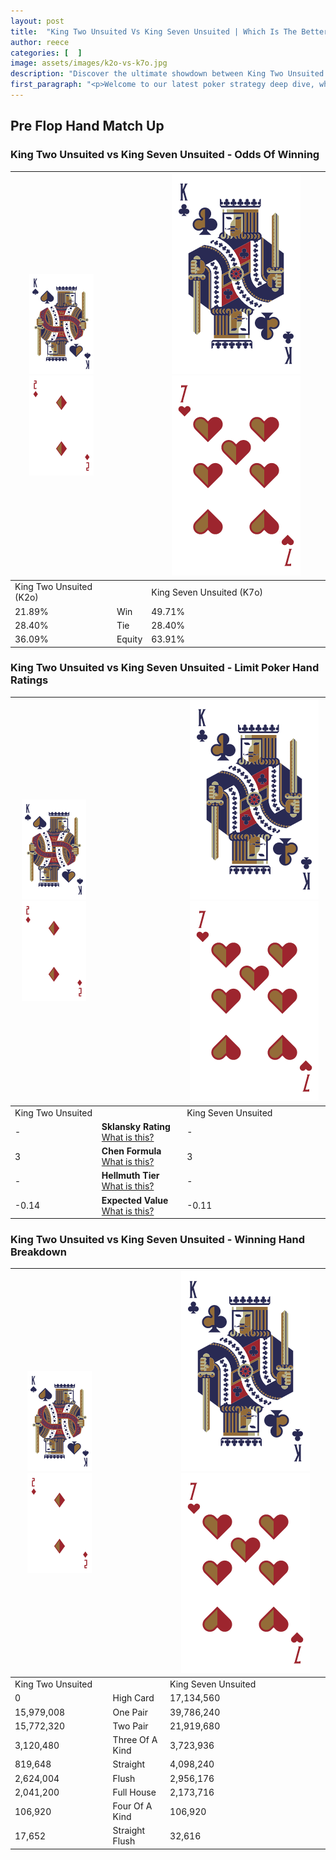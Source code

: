 ```yaml
---
layout: post
title:  "King Two Unsuited Vs King Seven Unsuited | Which Is The Better Hand In Poker? A Complete Guide"
author: reece
categories: [  ]
image: assets/images/k2o-vs-k7o.jpg
description: "Discover the ultimate showdown between King Two Unsuited and King Seven Unsuited in poker! Uncover the odds, strategies, and scenarios where one hand triumphs over the other. Get ready to up your poker game with this thrilling analysis."
first_paragraph: "<p>Welcome to our latest poker strategy deep dive, where we're pitting two distinct hands against each other in a high-stakes showdown: King Two Unsuited vs King Seven Unsuited.</p><p>In the dynamic world of poker, every decision counts, and knowing which hand holds the upper hand is key to your success at the table.</p><p>In this article, we'll dissect these two hands, explore the scenarios where one dominates the other, and equip you with the knowledge to make strategic choices that can tip the odds in your favor.</p><p>Get ready to unravel the intriguing dynamics of these poker hands and elevate your game to new heights.</p>"
---
```




[comment]: # (sp0)

## Pre Flop Hand Match Up

<div class="table hand-ratings" markdown="1"> 



### King Two Unsuited vs King Seven Unsuited - Odds Of Winning


    
| ![image info](assets/images/hand1/K.png) ![image info](assets/images/hand1/2o.png) |  | ![image info](assets/images/hand2/K.png) ![image info](assets/images/hand2/7o.png) |
| -------- | -------- | -------- |
| King Two Unsuited (K2o) |  | King Seven Unsuited (K7o) |
| 21.89% | Win | 49.71% |
| 28.40% | Tie | 28.40% |
| 36.09% | Equity | 63.91% |




[comment]: # (sp1)



### King Two Unsuited vs King Seven Unsuited - Limit Poker Hand Ratings


    
| ![image info](assets/images/hand1/K.png) ![image info](assets/images/hand1/2o.png) |  | ![image info](assets/images/hand2/K.png) ![image info](assets/images/hand2/7o.png) |
| -------- | -------- | -------- |
| King Two Unsuited |  | King Seven Unsuited |
| - | **Sklansky Rating** [What is this?](/sklansky-rating-explained) | - |
| 3 | **Chen Formula** [What is this?](/chen-formula-explained) | 3 |
| - | **Hellmuth Tier** [What is this?](/Hellmuth-tier-explained) | - |
| -0.14 | **Expected Value** [What is this?](/expected-value-explained) | -0.11 |




[comment]: # (sp2)



### King Two Unsuited vs King Seven Unsuited - Winning Hand Breakdown


    
| ![image info](assets/images/hand1/K.png) ![image info](assets/images/hand1/2o.png) |  | ![image info](assets/images/hand2/K.png) ![image info](assets/images/hand2/7o.png) |
| -------- | -------- | -------- |
| King Two Unsuited |  | King Seven Unsuited |
| 0 | High Card | 17,134,560 |
| 15,979,008 | One Pair | 39,786,240 |
| 15,772,320 | Two Pair | 21,919,680 |
| 3,120,480 | Three Of A Kind | 3,723,936 |
| 819,648 | Straight | 4,098,240 |
| 2,624,004 | Flush | 2,956,176 |
| 2,041,200 | Full House | 2,173,716 |
| 106,920 | Four Of A Kind | 106,920 |
| 17,652 | Straight Flush | 32,616 |




[comment]: # (sp3)



</div>

[comment]: # (sp4)



[comment]: # (sp5)

